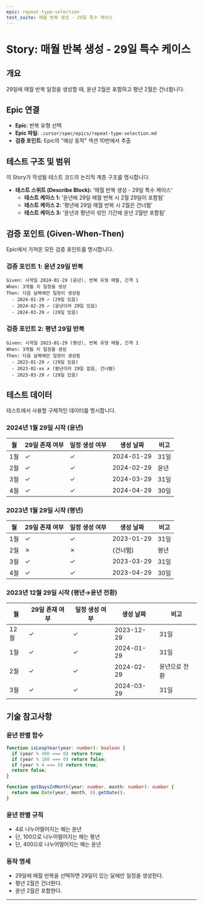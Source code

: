 ```yaml
---
epic: repeat-type-selection
test_suite: 매월 반복 생성 - 29일 특수 케이스
---
```


# Story: 매월 반복 생성 - 29일 특수 케이스

## 개요

29일에 매월 반복 일정을 생성할 때, 윤년 2월은 포함하고 평년 2월은 건너뜁니다.

## Epic 연결

- **Epic**: 반복 유형 선택
- **Epic 파일**: `.cursor/spec/epics/repeat-type-selection.md`
- **검증 포인트**: Epic의 "예상 동작" 섹션 10번에서 추출

## 테스트 구조 및 범위

이 Story가 작성될 테스트 코드의 논리적 계층 구조를 명시합니다.

- **테스트 스위트 (Describe Block):** '매월 반복 생성 - 29일 특수 케이스'
  - **테스트 케이스 1:** '윤년에 29일 매월 반복 시 2월 29일이 포함됨'
  - **테스트 케이스 2:** '평년에 29일 매월 반복 시 2월은 건너뜀'
  - **테스트 케이스 3:** '윤년과 평년이 섞인 기간에 윤년 2월만 포함됨'

## 검증 포인트 (Given-When-Then)

Epic에서 가져온 모든 검증 포인트를 명시합니다.

### 검증 포인트 1: 윤년 29일 반복

```
Given: 시작일 2024-01-29 (윤년), 반복 유형 매월, 간격 1
When: 3개월 치 일정을 생성
Then: 다음 날짜에만 일정이 생성됨
  - 2024-01-29 ✓ (29일 있음)
  - 2024-02-29 ✓ (윤년이라 29일 있음)
  - 2024-03-29 ✓ (29일 있음)
```

### 검증 포인트 2: 평년 29일 반복

```
Given: 시작일 2023-01-29 (평년), 반복 유형 매월, 간격 1
When: 3개월 치 일정을 생성
Then: 다음 날짜에만 일정이 생성됨
  - 2023-01-29 ✓ (29일 있음)
  - 2023-02-xx ✗ (평년이라 29일 없음, 건너뜀)
  - 2023-03-29 ✓ (29일 있음)
```

## 테스트 데이터

테스트에서 사용할 구체적인 데이터를 명시합니다.

### 2024년 1월 29일 시작 (윤년)

| 월  | 29일 존재 여부 | 일정 생성 여부 | 생성 날짜  | 비고 |
| --- | -------------- | -------------- | ---------- | ---- |
| 1월 | ✓              | ✓              | 2024-01-29 | 31일 |
| 2월 | ✓              | ✓              | 2024-02-29 | 윤년 |
| 3월 | ✓              | ✓              | 2024-03-29 | 31일 |
| 4월 | ✓              | ✓              | 2024-04-29 | 30일 |

### 2023년 1월 29일 시작 (평년)

| 월  | 29일 존재 여부 | 일정 생성 여부 | 생성 날짜  | 비고 |
| --- | -------------- | -------------- | ---------- | ---- |
| 1월 | ✓              | ✓              | 2023-01-29 | 31일 |
| 2월 | ✗              | ✗              | (건너뜀)   | 평년 |
| 3월 | ✓              | ✓              | 2023-03-29 | 31일 |
| 4월 | ✓              | ✓              | 2023-04-29 | 30일 |

### 2023년 12월 29일 시작 (평년→윤년 전환)

| 월   | 29일 존재 여부 | 일정 생성 여부 | 생성 날짜  | 비고          |
| ---- | -------------- | -------------- | ---------- | ------------- |
| 12월 | ✓              | ✓              | 2023-12-29 | 31일          |
| 1월  | ✓              | ✓              | 2024-01-29 | 31일          |
| 2월  | ✓              | ✓              | 2024-02-29 | 윤년으로 전환 |
| 3월  | ✓              | ✓              | 2024-03-29 | 31일          |

## 기술 참고사항

### 윤년 판별 함수

```typescript
function isLeapYear(year: number): boolean {
  if (year % 400 === 0) return true;
  if (year % 100 === 0) return false;
  if (year % 4 === 0) return true;
  return false;
}

function getDaysInMonth(year: number, month: number): number {
  return new Date(year, month, 0).getDate();
}
```

### 윤년 판별 규칙

- 4로 나누어떨어지는 해는 윤년
- 단, 100으로 나누어떨어지는 해는 평년
- 단, 400으로 나누어떨어지는 해는 윤년

### 동작 명세

- 29일에 매월 반복을 선택하면 29일이 있는 달에만 일정을 생성한다.
- 평년 2월은 건너뛴다.
- 윤년 2월은 포함한다.

---
